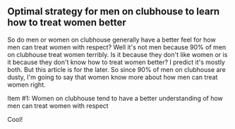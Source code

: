 ## Optimal strategy for men on clubhouse to learn how to treat women better

So do men or women on clubhouse generally have a better feel for how men can treat women with respect? Well it's not men because 90% of men on clubhouse treat women terribly. Is it because they don't like women or is it because they don't know how to treat women better? I predict it's mostly both. But this article is for the later. So since 90% of men on clubhouse are dusty, I'm going to say that women know more about how men can treat women right.

Item #1: Women on clubhouse tend to have a better understanding of how men can treat women with respect

Cool! 
